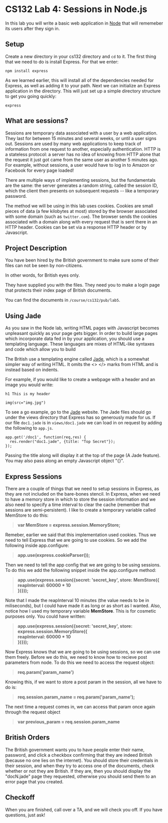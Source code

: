 CS132 Lab 4: Sessions in Node.js
================================
In this lab you will write a basic web application in <a href="http://nodejs.org/">Node</a> that will rememeber its users after they sign in.

Setup
------
Create a new directory in your cs132 directory and `cd` to it. The first thing that we need to do is install Express. For that we enter: 

```
npm install express
```

As we learned earlier, this will install all of the dependencies needed for Express,
as well as adding it to your path. Next we can initialize an Express application in
the directory. This will just set up a simple directory structure to get you going
quickly:

```
express
```

What are sessions?
-----------------
Sessions are temporary data associated with a user by a web application.
They last for between 15 minutes and several weeks, or until a user signs out.
Sessions are used by many web applications to keep track of
information from one request to another, especially authentication.
HTTP is a stateless protocol: a server has no idea of knowing from
HTTP alone that the request it just got came from the same user as another
5 minutes ago. For example, without sessions, a user would have to log in
to Amazon or Facebook for every page loaded!

There are multiple ways of implementing sessions, but the fundamentals are
the same: the server generates a random string, called the session ID, which
the client then presents on subsequent requests -- like a temporary
password.

The method we will be using in this lab uses cookies.
Cookies are small pieces of data (a few kilobytes at most)
stored by the browser associated with some domain (such as `twitter.com`).
The browser sends the cookies associated with a domain along with
every request that is sent there in an HTTP header. Cookies
can be set via a response HTTP header or by Javascript.

Project Description
-------------------
You have been hired by the British government to make sure some of 
their files can not be seen by non-citizens.

In other words, for British eyes only.

They have supplied you with the files. They need you to
make a login page that protects their index page of
British documents.

You can find the documents in `/course/cs132/pub/lab5`.

Using Jade
-----

As you saw in the Node lab, writing HTML pages with Javascript becomes
unpleasant quickly as your page gets bigger. In order to build large
pages which incorporate data fed in by your application, you should
use a templating language. These languages are mixes of HTML-like syntaxes
and code which allow you to build 

The British use a templating engine called <a href="http://jade-lang.com/">Jade</a>,
which is a somewhat simpler way of writing HTML. It omits the <> </> marks from
HTML and is instead based on indents.

For example, if you would like to create a webpage with a header and an image you would write:

```
h1 This is my header

img(src="img.jpg")
```

To see a go example, go to the <a href="http://jade-lang.com">Jade</a> website.
The Jade files should go under the views directory that Express has so generously
made for us. If our file `doc1.jade` is in `views/doc1.jade` we can load
in on request by adding the following to `app.js`.

```
app.get('/doc1', function(req,res) {
  res.render("doc1.jade", {title: "Top Secret"});
});
```

Passing the title along will display it at the top of the page (A Jade feature).
You may also pass along an empty Javascript object "{}".

Express Sessions
----------------
There are a couple of things that we need to setup sessions in Express, as they are not included on the bare-bones stencil. In Express, when we need to have a memory store in which to store the session information and we also need to specify a time interval to clear the cache (remember that sessions are semi-persistent). I like to create a temporary variable called MemStore to do this:

> <b> var MemStore = express.session.MemoryStore; </b>

Remeber, earlier we said that this implementation used cookies. Thus we need to tell Express that we are going to use cookies. So we add the following inside app.configure:

> <b> app.use(express.cookieParser()); </b>

Then we need to tell the app config that we are going to be using sessions. To do this we add the following snippet inside the app.configure method:

> <b> app.use(express.session({secret: 'secret_key', store: MemStore({<br/>reapInterval: 60000 * 10<br/>})}));</b>

Note that I made the reapInterval 10 minutes (the value needs to be in miliseconds), but I could have made it as long or as short as I wanted. Also, notice how I used my temporary variable <b>MemStore</b>. This is for cosmetic purposes only. You could have written:

> <b> app.use(express.session({secret: 'secret_key', store: express.session.MemoryStore({<br/>reapInterval: 60000 * 10<br/>})}));</b>

Now Express knows that we are going to be using sessions, so we can use them freely. Before we do this, we need to know how to recieve post parameters from node. To do this we need to access the request object:

> <b> req.param('param_name') </b>

Knowing this, if we want to store a post param in the session, all we have to do is:

> <b> req.session.param_name = req.param('param_name');</b>

The next time a request comes in, we can access that param once again through the request object

> <b> var previous_param = req.session.param_name </b>

British Orders
---------------
The British government wants you to have people enter their name, password, and click a checkbox confirming that they are indeed British (because no one lies on the internet). You should store their credentials in their session, and when they try to access one of the documents, check whether or not they are British. If they are, then you should display the "docN.jade" page they requested, otherwise you should send them to an error page that you created.

Checkoff
-------------
When you are finished, call over a TA, and we will check you off. If you have questions, just ask! 
